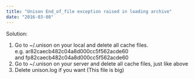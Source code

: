 ```yaml
---
title: "Unison End_of_file exception raised in loading archive"
date: "2016-03-08"
---
```


Solution:

1. Go to ~/.unison on your local and delete all cache files. e.g. ar82caecb482c04a8d000cc5f562acde60 and fp82caecb482c04a8d000cc5f562acde60
2. Go to ~/.unison on your server and delete all cache files, just like above
3. Delete unison.log if you want (This file is big)
